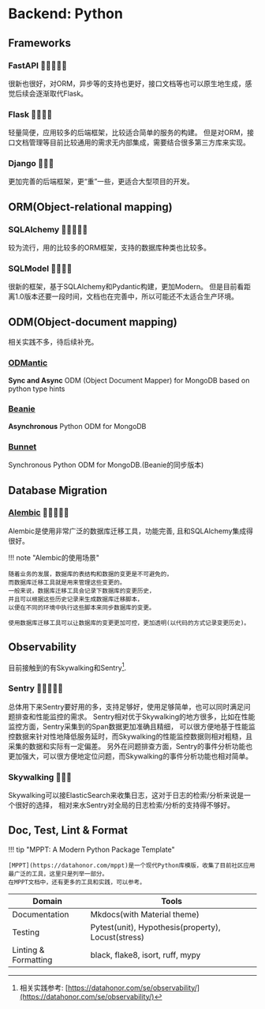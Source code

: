 # Backend: Python

## Frameworks

### FastAPI 🌟🌟🌟🌟🌟
很新也很好，对ORM，异步等的支持也更好，接口文档等也可以原生地生成，感觉后续会逐渐取代Flask。

### Flask 🌟🌟🌟🌟
轻量简便，应用较多的后端框架，比较适合简单的服务的构建。
但是对ORM，接口文档管理等目前比较通用的需求无内部集成，需要结合很多第三方库来实现。

### Django 🌟🌟🌟
更加完善的后端框架，更“重”一些，更适合大型项目的开发。

## ORM(Object-relational mapping)

### SQLAlchemy 🌟🌟🌟🌟🌟
较为流行，用的比较多的ORM框架，支持的数据库种类也比较多。

### SQLModel 🌟🌟🌟🌟
很新的框架，基于SQLAlchemy和Pydantic构建，更加Modern。
但是目前看距离1.0版本还要一段时间，文档也在完善中，所以可能还不太适合生产环境。


## ODM(Object-document mapping)

相关实践不多，待后续补充。

### [ODMantic](https://github.com/art049/odmantic)
**Sync and Async** ODM (Object Document Mapper) for MongoDB based on python type hints

### [Beanie](https://github.com/roman-right/beanie)
**Asynchronous** Python ODM for MongoDB

### [Bunnet](https://github.com/roman-right/bunnet)
Synchronous Python ODM for MongoDB.(Beanie的同步版本)

## Database Migration

### [Alembic](https://github.com/sqlalchemy/alembic) 🌟🌟🌟🌟🌟
Alembic是使用非常广泛的数据库迁移工具，功能完善, 且和SQLAlchemy集成得很好。

!!! note "Alembic的使用场景"

    随着业务的发展，数据库的表结构和数据的变更是不可避免的，
    而数据库迁移工具就是用来管理这些变更的。
    一般来说，数据库迁移工具会记录下数据库的变更历史，
    并且可以根据这些历史记录来生成数据库迁移脚本，
    以便在不同的环境中执行这些脚本来同步数据库的变更。

    使用数据库迁移工具可以让数据库的变更更加可控，更加透明(以代码的方式记录变更历史)。


## Observability

目前接触到的有Skywalking和Sentry[^1].
[^1]: 相关实践参考: [https://datahonor.com/se/observability/](https://datahonor.com/se/observability/)


### Sentry 🌟🌟🌟🌟🌟

总体用下来Sentry要好用的多，支持足够好，使用足够简单，也可以同时满足问题排查和性能监控的需求。
Sentry相对优于Skywalking的地方很多，比如在性能监控方面，Sentry采集到的Span数据更加准确且精细，
可以很方便地基于性能监控数据来针对性地降低服务延时，而Skywalking的性能监控数据则相对粗糙，且采集的数据和实际有一定偏差。
另外在问题排查方面，Sentry的事件分析功能也更加强大，可以很方便地定位问题，而Skywalking的事件分析功能也相对简单。

### Skywalking 🌟🌟🌟
Skywalking可以接ElasticSearch来收集日志，这对于日志的检索/分析来说是一个很好的选择，
相对来水Sentry对全局的日志检索/分析的支持得不够好。


## Doc, Test, Lint & Format

!!! tip "MPPT: A Modern Python Package Template"

    [MPPT](https://datahonor.com/mppt)是一个现代Python库模版，收集了目前社区应用最广泛的工具，这里只是列举一部分。
    在MPPT文档中，还有更多的工具和实践，可以参考。

| Domain               | Tools                                              |
|----------------------|----------------------------------------------------|
| Documentation        | Mkdocs(with Material theme)                        |
| Testing              | Pytest(unit), Hypothesis(property), Locust(stress) |
| Linting & Formatting | black, flake8, isort, ruff, mypy                   |

